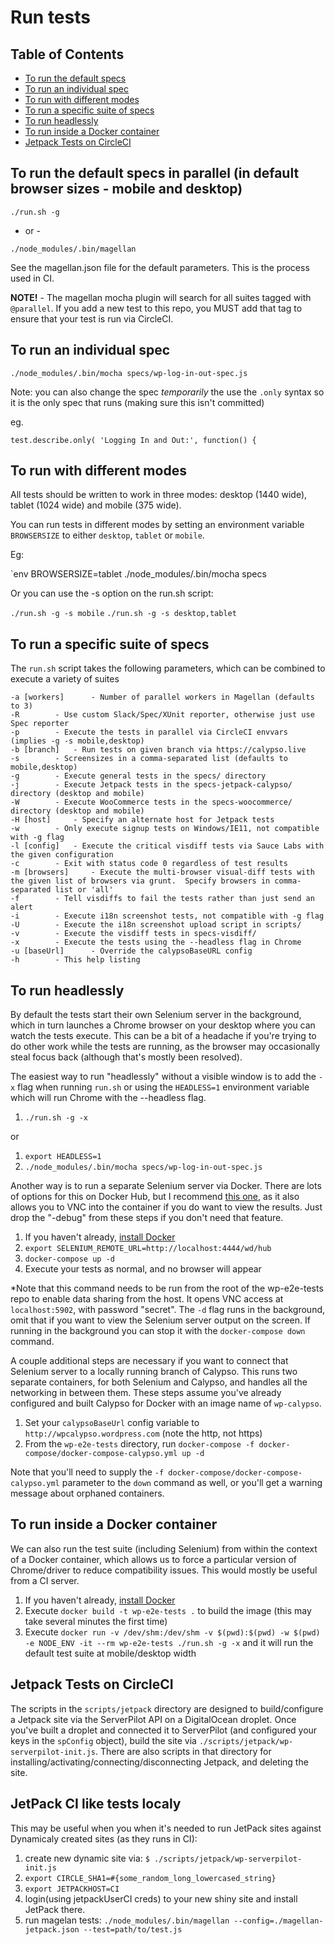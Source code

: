 # Run tests

## Table of Contents
  - [To run the default specs](#to-run-the-default-specs-in-parallel-in-default-browser-sizes---mobile-and-desktop)
  - [To run an individual spec](#to-run-an-individual-spec)
  - [To run with different modes](#to-run-with-different-modes)
  - [To run a specific suite of specs](#to-run-a-specific-suite-of-specs)
  - [To run headlessly](#to-run-headlessly)
  - [To run inside a Docker container](#to-run-inside-a-docker-container)
  - [Jetpack Tests on CircleCI](#jetpack-tests-on-circleci)
  
  

## To run the default specs in parallel (in default browser sizes - mobile and desktop)

`./run.sh -g`

- or -

`./node_modules/.bin/magellan`

See the magellan.json file for the default parameters.  This is the process used in CI.

**NOTE!** - The magellan mocha plugin will search for all suites tagged with `@parallel`.  If you add a new test to this repo, you MUST add that tag to ensure that your test is run via CircleCI.

## To run an individual spec

`./node_modules/.bin/mocha specs/wp-log-in-out-spec.js`

Note: you can also change the spec _temporarily_ the use the <code>.only</code> syntax so it is the only spec that runs (making sure this isn't committed)

eg.

`test.describe.only( 'Logging In and Out:', function() {`

## To run with different modes
All tests should be written to work in three modes: desktop (1440 wide), tablet (1024 wide) and mobile (375 wide).

You can run tests in different modes by setting an environment variable `BROWSERSIZE` to either `desktop`, `tablet` or `mobile`.

Eg:

`env BROWSERSIZE=tablet ./node_modules/.bin/mocha specs

Or you can use the -s option on the run.sh script:

`./run.sh -g -s mobile`
`./run.sh -g -s desktop,tablet`


## To run a specific suite of specs

The `run.sh` script takes the following parameters, which can be combined to execute a variety of suites
```
-a [workers]	  - Number of parallel workers in Magellan (defaults to 3)
-R		  - Use custom Slack/Spec/XUnit reporter, otherwise just use Spec reporter
-p 		  - Execute the tests in parallel via CircleCI envvars (implies -g -s mobile,desktop)
-b [branch]	  - Run tests on given branch via https://calypso.live
-s		  - Screensizes in a comma-separated list (defaults to mobile,desktop)
-g		  - Execute general tests in the specs/ directory
-j 		  - Execute Jetpack tests in the specs-jetpack-calypso/ directory (desktop and mobile)
-W		  - Execute WooCommerce tests in the specs-woocommerce/ directory (desktop and mobile)
-H [host]	  - Specify an alternate host for Jetpack tests
-w		  - Only execute signup tests on Windows/IE11, not compatible with -g flag
-l [config]	  - Execute the critical visdiff tests via Sauce Labs with the given configuration
-c		  - Exit with status code 0 regardless of test results
-m [browsers]	  - Execute the multi-browser visual-diff tests with the given list of browsers via grunt.  Specify browsers in comma-separated list or 'all'
-f		  - Tell visdiffs to fail the tests rather than just send an alert
-i		  - Execute i18n screenshot tests, not compatible with -g flag
-U		  - Execute the i18n screenshot upload script in scripts/
-v		  - Execute the visdiff tests in specs-visdiff/
-x		  - Execute the tests using the --headless flag in Chrome
-u [baseUrl]	  - Override the calypsoBaseURL config
-h		  - This help listing
```

## To run headlessly

By default the tests start their own Selenium server in the background, which in turn launches a Chrome browser on your desktop where you can watch the tests execute.  This can be a bit of a headache if you're trying to do other work while the tests are running, as the browser may occasionally steal focus back (although that's mostly been resolved).

The easiest way to run "headlessly" without a visible window is to add the `-x` flag when running `run.sh` or using the `HEADLESS=1` environment variable which will run Chrome with the --headless flag.
1. `./run.sh -g -x` 

or 
1. `export HEADLESS=1`
1. `./node_modules/.bin/mocha specs/wp-log-in-out-spec.js`

  
Another way is to run a separate Selenium server via Docker.  There are lots of options for this on Docker Hub, but I recommend [this one](https://hub.docker.com/r/selenium/standalone-chrome-debug/), as it also allows you to VNC into the container if you do want to view the results.  Just drop the "-debug" from these steps if you don't need that feature.

1. If you haven't already, [install Docker](https://docs.docker.com/engine/installation/)
1. `export SELENIUM_REMOTE_URL=http://localhost:4444/wd/hub`
1. `docker-compose up -d`
1. Execute your tests as normal, and no browser will appear

*Note that this command needs to be run from the root of the wp-e2e-tests repo to enable data sharing from the host.  It opens VNC access at `localhost:5902`, with password "secret".  The `-d` flag runs in the background, omit that if you want to view the Selenium server output on the screen.  If running in the background you can stop it with the `docker-compose down` command.

A couple additional steps are necessary if you want to connect that Selenium server to a locally running branch of Calypso.  This runs two separate containers, for both Selenium and Calypso, and handles all the networking in between them.  These steps assume you've already configured and built Calypso for Docker with an image name of `wp-calypso`.

1. Set your `calypsoBaseUrl` config variable to `http://wpcalypso.wordpress.com` (note the http, not https)
1. From the `wp-e2e-tests` directory, run `docker-compose -f docker-compose/docker-compose-calypso.yml up -d`

Note that you'll need to supply the `-f docker-compose/docker-compose-calypso.yml` parameter to the `down` command as well, or you'll get a warning message about orphaned containers.

## To run inside a Docker container
We can also run the test suite (including Selenium) from within the context of a Docker container, which allows us to force a particular version of Chrome/driver to reduce compatibility issues.  This would mostly be useful from a CI server.

1. If you haven't already, [install Docker](https://docs.docker.com/engine/installation/)
1. Execute `docker build -t wp-e2e-tests .` to build the image (this may take several minutes the first time)
1. Execute `docker run -v /dev/shm:/dev/shm -v $(pwd):$(pwd) -w $(pwd) -e NODE_ENV -it --rm wp-e2e-tests ./run.sh -g -x` and it will run the default test suite at mobile/desktop width

## Jetpack Tests on CircleCI
The scripts in the `scripts/jetpack` directory are designed to build/configure a Jetpack site via the ServerPilot API on a DigitalOcean droplet.  Once you've built a droplet and connected it to ServerPilot (and configured your keys in the `spConfig` object), build the site via `./scripts/jetpack/wp-serverpilot-init.js`.  There are also scripts in that directory for installing/activating/connecting/disconnecting Jetpack, and deleting the site.

## JetPack CI like tests localy

This may be useful when you when it's needed to run JetPack sites against Dynamicaly created sites (as they runs in CI):

1. create new dynamic site via: `$ ./scripts/jetpack/wp-serverpilot-init.js`
2. `export CIRCLE_SHA1=#{some_random_long_lowercased_string}`
3. `export JETPACKHOST=CI`
4. login(using jetpackUserCI creds) to your new shiny site and install JetPack there.
5. run magelan tests: `./node_modules/.bin/magellan --config=./magellan-jetpack.json --test=path/to/test.js`
